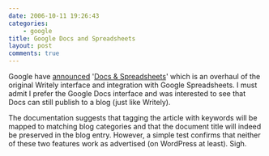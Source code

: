 ```yaml
---
date: 2006-10-11 19:26:43
categories:
    - google
title: Google Docs and Spreadsheets
layout: post
comments: true
---
```

Google have [announced](http://www.google.com/google-d-s/whatsnew.html)
'[Docs & Spreadsheets](http://www.techcrunch.com/2006/10/10/google-docs-spreadsheets-launches)'
which is an overhaul of the original Writely interface and integration
with Google Spreadsheets. I must admit I prefer the Google Docs
interface and was interested to see that Docs can still publish to a
blog (just like Writely).

The documentation suggests that tagging the article with keywords will
be mapped to matching blog categories and that the document title will
indeed be preserved in the blog entry. However, a simple test confirms
that neither of these two features work as advertised (on WordPress at
least). Sigh.
